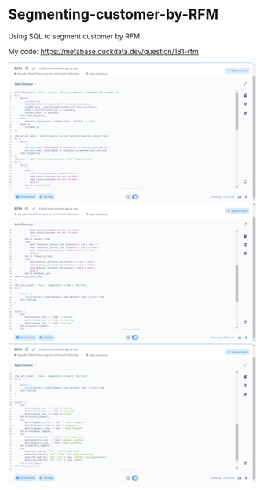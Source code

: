 # Segmenting-customer-by-RFM
Using SQL to segment customer by RFM

My code: https://metabase.duckdata.dev/question/181-rfm


![alt text](https://github.com/Nguyenthanhtrung99/Segmenting-customer-by-RFM/blob/80aa5b9801b6a8370f0ea7e9a4d7f32fb54f4959/Screenshot%20(412).png)
![alt text](https://github.com/Nguyenthanhtrung99/Segmenting-customer-by-RFM/blob/80aa5b9801b6a8370f0ea7e9a4d7f32fb54f4959/Screenshot%20(413).png)
![alt text](https://github.com/Nguyenthanhtrung99/Segmenting-customer-by-RFM/blob/80aa5b9801b6a8370f0ea7e9a4d7f32fb54f4959/Screenshot%20(414).png)
